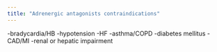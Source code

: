 ```yaml
---
title: "Adrenergic antagonists contraindications"
---
```

-bradycardia/HB
-hypotension
-HF
-asthma/COPD
-diabetes mellitus
-CAD/MI
-renal or hepatic impairment

